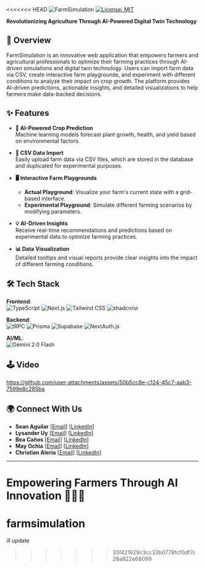<<<<<<< HEAD
![FarmSimulation](https://github.com/user-attachments/assets/996987a5-3fa1-4150-8703-a7a9ee787588)
[![License: MIT](https://img.shields.io/badge/License-MIT-green.svg)](https://opensource.org/licenses/MIT)

**Revolutionizing Agriculture Through AI-Powered Digital Twin Technology**
## 🌾 Overview

FarmSimulation is an innovative web application that empowers farmers and agricultural professionals to optimize their farming practices through AI-driven simulations and digital twin technology. Users can import farm data via CSV, create interactive farm playgrounds, and experiment with different conditions to analyze their impact on crop growth. The platform provides AI-driven predictions, actionable insights, and detailed visualizations to help farmers make data-backed decisions.

## ✨ Features

- **🌱 AI-Powered Crop Prediction**  
  Machine learning models forecast plant growth, health, and yield based on environmental factors.

- **📂 CSV Data Import**  
  Easily upload farm data via CSV files, which are stored in the database and duplicated for experimental purposes.

- **🖥️ Interactive Farm Playgrounds**  
  - **Actual Playground**: Visualize your farm's current state with a grid-based interface.
  - **Experimental Playground**: Simulate different farming scenarios by modifying parameters.

- **💡 AI-Driven Insights**  
  Receive real-time recommendations and predictions based on experimental data to optimize farming practices.

- **📊 Data Visualization**  
  Detailed tooltips and visual reports provide clear insights into the impact of different farming conditions.

## 🛠️ Tech Stack

**Frontend**:  
  ![TypeScript](https://img.shields.io/badge/TypeScript-3178C6?logo=typescript&logoColor=white)
  ![Next.js](https://img.shields.io/badge/Next.js-000000?logo=nextdotjs&logoColor=white)
  ![Tailwind CSS](https://img.shields.io/badge/Tailwind_CSS-06B6D4?logo=tailwindcss&logoColor=white)
  ![shadcn/ui](https://img.shields.io/badge/shadcn/ui-000000?logo=react&logoColor=white)

**Backend**:  
  ![tRPC](https://img.shields.io/badge/tRPC-2596BE?logo=trpc&logoColor=white)
  ![Prisma](https://img.shields.io/badge/Prisma-2D3748?logo=prisma&logoColor=white)
  ![Supabase](https://img.shields.io/badge/Supabase-3ECF8E?logo=supabase&logoColor=white)
  ![NextAuth.js](https://img.shields.io/badge/NextAuth.js-000000?logo=nextdotjs&logoColor=white)

**AI/ML**:  
  ![Gemini 2.0 Flash](https://img.shields.io/badge/Gemini_2.0_Flash-FF6F61?logo=googleai&logoColor=white)

## 🕹️ Video
https://github.com/user-attachments/assets/50b5cc8e-c124-45c7-aab3-7599e8c285ba




## 🌍 Connect With Us

- **Sean Aguilar** [[Email](mailto:seanaguilar698@gmail.com)] [[LinkedIn](https://www.linkedin.com/in/seanaguilar04)]
- **Lysander Uy** [[Email](mailto:lysander.uy@gmail.com)] [[LinkedIn](https://www.linkedin.com/in/lysander-uy-805557223)]
- **Bea Caños** [[Email](mailto:beabelle.canos@gmail.com)]  [[LinkedIn](https://www.linkedin.com/in/beabellecanos)]
- **May Ochia** [[Email](mailto:mayochia5@gmail.com)] [[LinkedIn](https://www.linkedin.com/in/may-ochia-086267270)]
- **Christian Aleria** [[Email](mailto:christianrayaleria@gmail.com)] [[LinkedIn](https://www.linkedin.com/in/christian-aleria-350a90353)]

---

**Empowering Farmers Through AI Innovation** 🌱🚜💡
=======
# farmsimulation
ill update 
>>>>>>> 35f421629c3cc33b0778fcf0df7c28a822e68099

